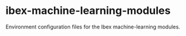 # ibex-machine-learning-modules
Environment configuration files for the Ibex machine-learning modules.
